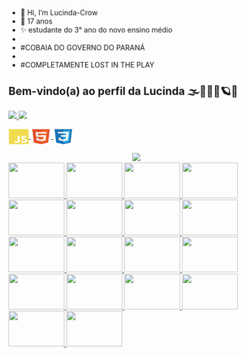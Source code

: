 - 👋 Hi, I’m Lucinda-Crow
- 🌱 17 anos
- ✨ estudante do 3° ano do novo ensino médio
- 
- #COBAIA DO GOVERNO DO PARANÁ
- 
- #COMPLETAMENTE LOST IN THE PLAY

## Bem-vindo(a) ao perfil da Lucinda 🌫️🫧🌱🌌🪐🌇

 <div>
   <a href="https://github.com/megavoide014">
   <img height="180em" src="https://github-readme-stats.vercel.app/api?username=megavoide014&show_icons=true&theme=midnight-purple&include_all_commits=true&count_private=true"/>
   <img height="180em" src="https://github-readme-stats.vercel.app/api/top-langs/?username=megavoide014&layout=compact&langs_count=6&theme=midnight-purple"/>
</div>
    
<div style="display: inline_block"><br>
  <img align="center" alt="Js" height="30" width="40" src="https://raw.githubusercontent.com/devicons/devicon/master/icons/javascript/javascript-plain.svg">
  <img align="center" alt="HTML" height="30" width="40" src="https://raw.githubusercontent.com/devicons/devicon/master/icons/html5/html5-original.svg">
  <img align="center" alt="CSS" height="30" width="40" src="https://raw.githubusercontent.com/devicons/devicon/master/icons/css3/css3-original.svg">
</div>
 
<br>
 






<div id="header" align="center">
  <img src= "https://media.giphy.com/media/Ll22OhMLAlVDb8UQWe/giphy.gif?cid=790b7611ccbkqdittsy3i1f4ftbuu34ezjvc658rxfelkdrz&ep=v1_stickers_search&rid=giphy.gif&ct=s" widht="100%"/>
</div>
<div>
 <img src="https://raining-starss.neocities.org/thebread%20(5).gif" width="110" height="70"/>
  <img src="https://raining-starss.neocities.org/blog%20(4).gif" width="110" height="70"/>
  <img src="https://raining-starss.neocities.org/s2%20(6).gif" width="110" height="70"/>
 <img src="https://niconiconova.neocities.org/999999.gif" width="110" height="70"/>
 <img src="https://plasticdino.neocities.org/blinkie/iloveglitter.gif" width="110" height="70"/>
 <img src="https://i.postimg.cc/grbV6hNM/blinkies-Cafe-St.gif" width="110" height="70"/>
 <img src="https://plasticdino.neocities.org/blinkie/minedcraft.gif" width="110" height="70"/>
  <img src="https://raining-starss.neocities.org/garfpenis%20(7).png" width="110" height="70"/>
 <img src="https://raining-starss.neocities.org/dau0txn-75af8827-03a6-414b-97f6-0c030442042e.gif" width="110" height="70"/>
 <img src="https://raining-starss.neocities.org/boot%20(9).gif" width="110" height="70"/>
 <img src="https://external-media.spacehey.net/media/slZyBch8pqWfOmlNxTdVkjTTe6PS8U1IxLVby-1L-cCY=/https://freaky-fangz.neocities.org/stamps/d2qn4w7-4ac1ebfa-4905-4aea-82fd-362a9a506343.gif" width="110" height="70"/>
 <img src="https://raining-starss.neocities.org/pastel%20(10).gif" width="110" height="70"/>
 <img src="https://raining-starss.neocities.org/plugplug%20(2).gif" width="110" height="70"/>
 <img src="https://raining-starss.neocities.org/gittyimages%20(5).gif" width="110" height="70"/>
 <img src="https://raining-starss.neocities.org/col%20(2).gif" width="110" height="70"/>
 <img src="https://raining-starss.neocities.org/thebread%20(4).gif" width="110" height="70"/>
 <img src="https://raining-starss.neocities.org/gittyimages%20(6).gif" width="110" height="70"/>
 <img src="" width="110" height="70"/>
</div>



<!---
Lucinda-Crow/Lucinda-Crow is a ✨ special ✨ repository because its `README.md` (this file) appears on your GitHub profile.
You can click the Preview link to take a look at your changes.
--->
